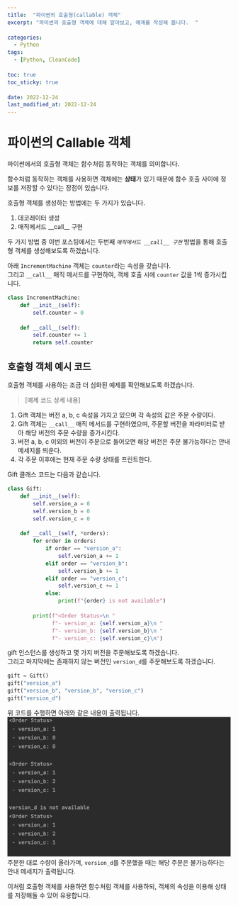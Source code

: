 ```yaml
---
title:  "파이썬의 호출형(callable) 객체"
excerpt: "파이썬의 호출형 객체에 대해 알아보고, 예제를 작성해 봅니다.  "

categories:
  - Python
tags:
  - [Python, CleanCode]

toc: true
toc_sticky: true
 
date: 2022-12-24
last_modified_at: 2022-12-24
---
```


# 파이썬의 Callable 객체
파이썬에서의 호출형 객체는 함수처럼 동작하는 객체를 의미합니다.  

함수처럼 동작하는 객체를 사용하면 객체에는 **상태**가 있기 때문에 함수 호출 사이에 정보를 저장할 수 있다는 장점이 있습니다.  

호출형 객체를 생성하는 방법에는 두 가지가 있습니다.  
1. 데코레이터 생성
2. 매직메서드 \_\_call\_\_ 구현  

두 가지 방법 중 이번 포스팅에서는 두번째 *`매직메서드 __call__ 구현`* 방법을 통해 호출형 객체를 생성해보도록 하겠습니다.  

아래 `IncrementMachine` 객체는 `counter`라는 속성을 갖습니다.  
그리고 `__call__` 매직 메서드를 구현하여, 객체 호출 시에 `counter` 값을 1씩 증가시킵니다.  
```python
class IncrementMachine:
    def __init__(self):
        self.counter = 0

    def __call__(self):
        self.counter += 1
        return self.counter
```

## 호출형 객체 예시 코드
호출형 객체를 사용하는 조금 더 심화된 예제를 확인해보도록 하겠습니다.  

>[예제 코드 상세 내용]
><p style="font-size: 0.8rem">
1. Gift 객체는 버전 a, b, c 속성을 가지고 있으며 각 속성의 값은 주문 수량이다.<br>
2. Gift 객체는  `__call__` 매직 메서드를 구현하였으며, 주문할 버전을 파라미터로 받아 해당 버전의 주문 수량을 증가시킨다.  <br>
3. 버전 a, b, c 이외의 버전이 주문으로 들어오면 해당 버전은 주문 불가능하다는 안내 메세지를 띄운다.  <br>
4. 각 주문 이후에는 현재 주문 수량 상태를 프린트한다.</p>

Gift 클래스 코드는 다음과 같습니다.  
```python
class Gift:
    def __init__(self):
        self.version_a = 0
        self.version_b = 0
        self.version_c = 0

    def __call__(self, *orders):
        for order in orders:
            if order == "version_a":
                self.version_a += 1
            elif order == "version_b":
                self.version_b += 1
            elif order == "version_c":
                self.version_c += 1
            else:
                print(f"{order} is not available")

        print(f"<Order Status>\n "
              f"- version_a: {self.version_a}\n "
              f"- version_b: {self.version_b}\n "
              f"- version_c: {self.version_c}\n")
```

gift 인스턴스를 생성하고 몇 가지 버전을 주문해보도록 하겠습니다.  
그리고 마지막에는 존재하지 않는 버전인 `version_d`를 주문해보도록 하겠습니다.  
```python
gift = Gift()
gift("version_a")
gift("version_b", "version_b", "version_c")
gift("version_d")
```

위 코드를 수행하면 아래와 같은 내용이 출력됩니다.  
![](/assets/img/2022-12/2022-12-24-python_callable_object/%08gift_example_result.png)
주문한 대로 수량이 올라가며, `version_d`를 주문했을 때는 해당 주문은 불가능하다는 안내 메세지가 출력됩니다.  

이처럼 호출형 객체를 사용하면 함수처럼 객체를 사용하되, 객체의 속성을 이용해 상태를 저장해둘 수 있어 유용합니다.  